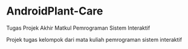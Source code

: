 # AndroidPlant-Care
Tugas Projek Akhir Matkul Pemrograman Sistem Interaktif

Projek tugas kelompok dari mata kuliah pemrograman sistem interaktif

